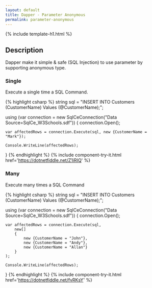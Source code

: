 ```yaml
---
layout: default
title: Dapper - Parameter Anonymous 
permalink: parameter-anonymous
---
```


{% include template-h1.html %}

## Description
Dapper make it simple & safe (SQL Injection) to use parameter by supporting anonymous type.

### Single
Execute a single time a SQL Command.

{% highlight csharp %}
string sql = "INSERT INTO Customers (CustomerName) Values (@CustomerName);";

using (var connection = new SqlCeConnection("Data Source=SqlCe_W3Schools.sdf"))
{
	connection.Open();

	var affectedRows = connection.Execute(sql, new {CustomerName = "Mark"});

	Console.WriteLine(affectedRows);
}
{% endhighlight %}
{% include component-try-it.html href='https://dotnetfiddle.net/Z1iRIQ' %}  

### Many
Execute many times a SQL Command

{% highlight csharp %}
string sql = "INSERT INTO Customers (CustomerName) Values (@CustomerName);";

using (var connection = new SqlCeConnection("Data Source=SqlCe_W3Schools.sdf"))
{
	connection.Open();
	
	var affectedRows = connection.Execute(sql,
 		new[]
 		{
     		new {CustomerName = "John"},
     		new {CustomerName = "Andy"},
     		new {CustomerName = "Allan"}
 		}
	);

	Console.WriteLine(affectedRows);
}
{% endhighlight %}
{% include component-try-it.html href='https://dotnetfiddle.net/fvRKsY' %}  
